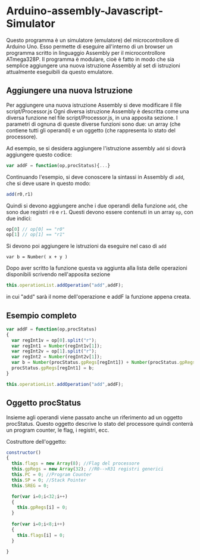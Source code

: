 # Arduino-assembly-Javascript-Simulator
Questo programma è un simulatore (emulatore) del microcontrollore di Arduino Uno. Esso permette di eseguire all'interno di un browser un programma scritto in linguaggio Assembly per il microcontrollore ATmega328P.
Il programma è modulare, cioè è fatto in modo che sia semplice aggiungere una nuova istruzione Assembly al set di istruzioni attualmente eseguibili da questo emulatore.

## Aggiungere una nuova Istruzione
Per aggiungere una nuova istruzione Assembly si deve modificare il file script/Processor.js
Ogni diversa istruzione Assembly è descritta come una diversa funzione nel file script/Processor.js, in una apposita  sezione. I parametri di ognuna di queste diverse funzioni sono due: un array (che contiene tutti gli operandi) e un oggetto (che rappresenta lo stato del processore). 

Ad esempio, se si desidera aggiungere l'istruzione assembly `add` si dovrà aggiungere questo codice:
```javascript
var addF = function(op,procStatus){...} 
```

Continuando l'esempio, si deve conoscere la sintassi in Assembly di `add`, che si deve usare in questo modo:
```javascript
add(r0,r1)
```

Quindi si devono aggiungere anche i due operandi della funzione `add`, che sono due registri `r0` e `r1`. Questi devono essere contenuti in un array `op`, con due indici:
```javascript
op[0] // op[0] == "r0"
op[1] // op[1] == "r1"
```

Si devono poi aggiungere le istruzioni da eseguire nel caso di `add`
```
var b = Number( x + y )
```

Dopo aver scritto la funzione questa va aggiunta alla lista delle operazioni disponibili scrivendo nell'apposita sezione
```javascript
this.operationList.addOperation("add",addF);
```

in cui "add" sarà il nome dell'operazione e addF la funzione appena creata.

## Esempio completo

```javascript
var addF = function(op,procStatus)
{				
  var regInt1v = op[0].split("r");
  var regInt1 = Number(regInt1v[1]);
  var regInt2v = op[1].split("r");
  var regInt2 = Number(regInt2v[1]);
  var b = Number(procStatus.gpRegs[regInt1]) + Number(procStatus.gpRegs[regInt2]);
  procStatus.gpRegs[regInt1] = b;				
}

this.operationList.addOperation("add",addF);
```
## Oggetto procStatus

Insieme agli operandi viene passato anche un riferimento ad un oggetto procStatus.
Questo oggetto descrive lo stato del processore quindi conterrà un program counter, le flag, i registri, ecc.

Costruttore dell'oggetto:
```javascript
constructor()
{
  this.flags = new Array(8); //Flag del processore
  this.gpRegs = new Array(32); //R0-->R31 registri generici
  this.PC = 0; //Program Counter
  this.SP = 0; //Stack Pointer
  this.SREG = 0; 

  for(var i=0;i<32;i++)
  {
    this.gpRegs[i] = 0;
  }
  
  for(var i=0;i<8;i++)
  {
    this.flags[i] = 0;
  }

}
```
